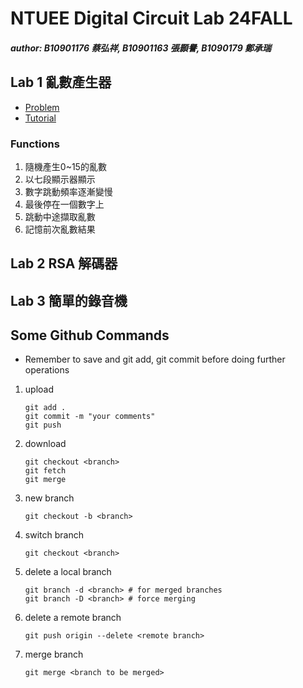 # NTUEE Digital Circuit Lab 24FALL

##### author: B10901176 蔡弘祥, B10901163 張顥譽, B1090179 鄭承瑞

## Lab 1 亂數產生器

 - [Problem](./Lab1/doc/Lab1_lecture.pdf)
 - [Tutorial](./Lab1/README.md)

### Functions

1. 隨機產生0~15的亂數
2. 以七段顯示器顯示
3. 數字跳動頻率逐漸變慢
4. 最後停在一個數字上
5. 跳動中途擷取亂數
6. 記憶前次亂數結果

## Lab 2 RSA 解碼器

## Lab 3 簡單的錄音機

## Some Github Commands

* Remember to save and git add, git commit before doing further operations

1. upload

    ```shell
    git add .
    git commit -m "your comments"
    git push
    ```

2. download

    ```shell
    git checkout <branch>
    git fetch
    git merge
    ```

3. new branch

    ```shell
    git checkout -b <branch>
    ```

4. switch branch

    ```shell
    git checkout <branch>
    ```

5. delete a local branch

    ```shell
    git branch -d <branch> # for merged branches
    git branch -D <branch> # force merging
    ```

6. delete a remote branch

    ```shell
    git push origin --delete <remote branch>
    ```

7. merge branch

    ```shell
    git merge <branch to be merged>
    ```